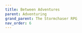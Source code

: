 ```yaml
---
title: Between Adventures
parent: Adventuring
grand_parent: The Stormchaser RPG
nav_order: 6
---
```

